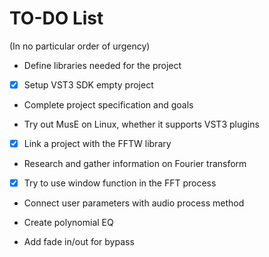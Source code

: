 # TO-DO List

(In no particular order of urgency)

- Define libraries needed for the project

- [x] Setup VST3 SDK empty project

- Complete project specification and goals

- Try out MusE on Linux, whether it supports VST3 plugins

- [x] Link a project with the FFTW library

- Research and gather information on Fourier transform

- [x] Try to use window function in the FFT process

- Connect user parameters with audio process method

- Create polynomial EQ

- Add fade in/out for bypass
